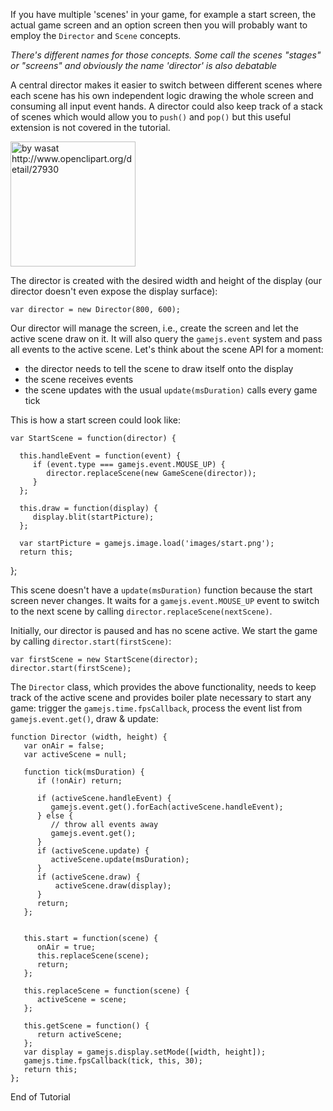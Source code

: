 If you have multiple 'scenes' in your game, for example a start screen, the actual game screen and an option screen then you will probably want to employ the `Director` and `Scene` concepts.

*There's different names for those concepts. Some call the scenes "stages" or "screens" and obviously the name 'director' is also debatable*

A central director makes it easier to switch between different scenes where each scene has his own independent logic drawing the whole screen and consuming all input event hands. A director could also keep track of a stack of scenes which would allow you to `push()` and `pop()` but this useful extension is not covered in the tutorial.

<img width="200" src=http://www.openclipart.org/image/800px/svg_to_png/wasat_Theatre_Masks.png title="by wasat http://www.openclipart.org/detail/27930">

The director is created with the desired width and height of the display (our director doesn't even expose the display surface):

    var director = new Director(800, 600);

Our director will manage the screen, i.e., create the screen and let the active scene draw on it. It will also query the `gamejs.event` system and pass all events to the active scene. Let's think about the scene API for a moment:

  * the director needs to tell the scene to draw itself onto the display
  * the scene receives events
  * the scene updates with the usual `update(msDuration)` calls every game tick

This is how a start screen could look like:

    var StartScene = function(director) {

      this.handleEvent = function(event) {
         if (event.type === gamejs.event.MOUSE_UP) {
            director.replaceScene(new GameScene(director));
         }
      };

      this.draw = function(display) {
         display.blit(startPicture);
      };

      var startPicture = gamejs.image.load('images/start.png');
      return this;
   };

This scene doesn't have a `update(msDuration)` function because the start screen never changes. It waits for a `gamejs.event.MOUSE_UP` event to switch to the next scene by calling `director.replaceScene(nextScene)`.

Initially, our director is paused and has no scene active. We start the game by calling `director.start(firstScene)`:

    var firstScene = new StartScene(director);
    director.start(firstScene);


The `Director` class, which provides the above functionality, needs to keep track of the active scene and provides boiler plate necessary to start any game: trigger the `gamejs.time.fpsCallback`, process the event list from `gamejs.event.get()`, draw & update:

    function Director (width, height) {
       var onAir = false;
       var activeScene = null;

       function tick(msDuration) {
          if (!onAir) return;

          if (activeScene.handleEvent) {
             gamejs.event.get().forEach(activeScene.handleEvent);
          } else {
             // throw all events away
             gamejs.event.get();
          }
          if (activeScene.update) {
             activeScene.update(msDuration);
          }
          if (activeScene.draw) {
              activeScene.draw(display);
          }
          return;
       };


       this.start = function(scene) {
          onAir = true;
          this.replaceScene(scene);
          return;
       };

       this.replaceScene = function(scene) {
          activeScene = scene;
       };

       this.getScene = function() {
          return activeScene;
       };
       var display = gamejs.display.setMode([width, height]);
       gamejs.time.fpsCallback(tick, this, 30);
       return this;
    };

End of Tutorial
